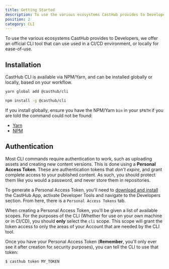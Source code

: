 ```yaml
---
title: Getting Started
description: To use the various ecosystems CastHub provides to Developers, we offer an official CLI tool
position: 2
category: CLI
---
```


To use the various ecosystems CastHub provides to Developers, we offer an official CLI tool that can use <docs-link path="/cli/ci">used in a CI/CD environment</docs-link>, or locally for ease-of-use.

## Installation

CastHub CLI is available via NPM/Yarn, and can be installed globally or locally, based on your workflow.

<code-group>
<code-block label="Yarn" active>

```bash
yarn global add @casthub/cli
```

</code-block>
<code-block label="NPM">

```bash
npm install -g @casthub/cli
```

</code-block>
</code-group>

If you install globally, ensure you have the NPM/Yarn `bin` in your `$PATH` if you are told the command could not be found:

- [Yarn](https://classic.yarnpkg.com/en/cli/global/#adding-the-install-location-to-your-path)
- [NPM](https://nodejs.dev/learn/where-does-npm-install-the-packages)

## Authentication

Most CLI commands require authentication to work, such as uploading assets and creating new content versions. This is done using a **Personal Access Token**. These are authentication tokens that _don't expire_, and grant complete access to your published content. As such, you should protect them like you would a password, and never store them in repositories.

To generate a Personal Access Token, you'll need to [download and install](/download) the CastHub App, activate Developer Tools and navigate to the Developers section. From here, there is a `Personal Access Tokens` tab.

When creating a Personal Access Token, you'll be given a list of available scopes. For the purposes of the CLI (Whether for use on your own machine or in CI/CD), you should **only** select the `cli` scope. This scope will grant the token access to only the areas of your Account that are needed by the CLI tool.

Once you have your Personal Access Token (**Remember**, you'll only ever see it after creation for security purposes), you can tell the CLI to use that token:

```sh
$ casthub token MY_TOKEN
```
